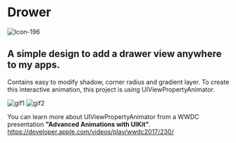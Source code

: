 # Drower

![Icon-196](https://user-images.githubusercontent.com/33023069/73455528-8b425600-4370-11ea-90b2-a5278b54954c.png)

## A simple design to add a drawer view anywhere to my apps.
Contains easy to modify shadow, corner radius and gradient layer. To create this interactive animation, this project is using UIViewPropertyAnimator. 

![gif1](https://user-images.githubusercontent.com/33023069/73490189-44725180-43ac-11ea-80d3-2d851218f0eb.gif)
![gif2](https://user-images.githubusercontent.com/33023069/73490243-62d84d00-43ac-11ea-82e5-cd2b1212f03f.gif)



You can learn more about UIViewPropertyAnimator from a WWDC presentation **"Advanced Animations with UIKit"**. https://developer.apple.com/videos/play/wwdc2017/230/
